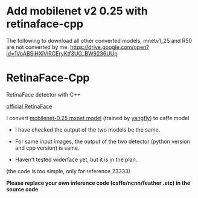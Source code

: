 # Add mobilenet v2 0.25 with retinaface-cpp
The following to download all other converted models, mnetv1_25 and R50 are not converted by me.
https://drive.google.com/open?id=1VoABSiHXiVlRCEryKtf3UG_BW9236UUp
# RetinaFace-Cpp
RetinaFace detector with C++

[official RetinaFace](https://github.com/deepinsight/insightface/tree/master/RetinaFace)

I convert [mobilenet-0.25 mxnet model](https://github.com/deepinsight/insightface/issues/669) (trained by [yangfly](https://github.com/yangfly)) to caffe model

* I have checked the output of the two models be the same.

* For same input images, the output of the two detector (python version and cpp version) is same.

* Haven't tested widerface yet, but it is in the plan.

(the code is too simple, only for reference 23333)

**Please replace your own inference code (caffe/ncnn/feather .etc) in the source code**
